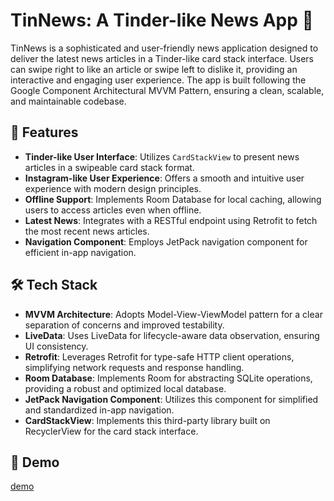 # TinNews: A Tinder-like News App 📰

TinNews is a sophisticated and user-friendly news application designed to deliver the latest news articles in a Tinder-like card stack interface. Users can swipe right to like an article or swipe left to dislike it, providing an interactive and engaging user experience. The app is built following the Google Component Architectural MVVM Pattern, ensuring a clean, scalable, and maintainable codebase.

## 🌟 Features
- **Tinder-like User Interface**: Utilizes `CardStackView` to present news articles in a swipeable card stack format.
- **Instagram-like User Experience**: Offers a smooth and intuitive user experience with modern design principles.
- **Offline Support**: Implements Room Database for local caching, allowing users to access articles even when offline.
- **Latest News**: Integrates with a RESTful endpoint using Retrofit to fetch the most recent news articles.
- **Navigation Component**: Employs JetPack navigation component for efficient in-app navigation.

## 🛠️ Tech Stack
- **MVVM Architecture**: Adopts Model-View-ViewModel pattern for a clear separation of concerns and improved testability.
- **LiveData**: Uses LiveData for lifecycle-aware data observation, ensuring UI consistency.
- **Retrofit**: Leverages Retrofit for type-safe HTTP client operations, simplifying network requests and response handling.
- **Room Database**: Implements Room for abstracting SQLite operations, providing a robust and optimized local database.
- **JetPack Navigation Component**: Utilizes this component for simplified and standardized in-app navigation.
- **CardStackView**: Implements this third-party library built on RecyclerView for the card stack interface.

## 📱 Demo
[demo](https://user-images.githubusercontent.com/85295108/190264323-b06596a1-d2ee-47ae-a893-82f6daa01595.gif)






